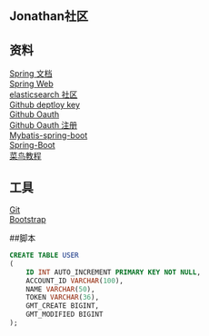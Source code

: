 ## Jonathan社区

## 资料
[Spring 文档](https://spring.io/guides)  
[Spring Web](https://spring.io/guides/gs/serving-web-content/)  
[elasticsearch 社区](https://elasticsearch.cn/explore)  
[Github deptloy key](https://help.github.com/cn/github/authenticating-to-github/adding-a-new-ssh-key-to-your-github-account)  
[Github Oauth](https://developer.github.com/apps/building-oauth-apps/creating-an-oauth-app/)  
[Github Oauth 注册](https://developer.github.com/apps/building-oauth-apps/authorizing-oauth-apps/)  
[Mybatis-spring-boot](http://mybatis.org/spring-boot-starter/mybatis-spring-boot-autoconfigure/)  
[Spring-Boot](https://docs.spring.io/spring-boot/docs/2.0.0.RC1/reference/htmlsingle/#boot-features-embedded-database-support)  
[菜鸟教程](https://www.runoob.com/mysql/mysql-tutorial.html)

## 工具
[Git](https://git-scm.com/download)  
[Bootstrap](https://v3.boo\tcss.com/components/)  

##脚本
```sql
CREATE TABLE USER
(
    ID INT AUTO_INCREMENT PRIMARY KEY NOT NULL,
    ACCOUNT_ID VARCHAR(100),
    NAME VARCHAR(50),
    TOKEN VARCHAR(36),
    GMT_CREATE BIGINT,
    GMT_MODIFIED BIGINT
);
```